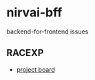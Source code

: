 # nirvai-bff

backend-for-frontend issues

## RACEXP

- [project board](https://github.com/orgs/nirv-ai/projects/6/views/1?filterQuery=)
